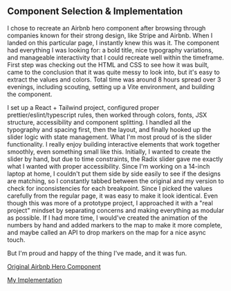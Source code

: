 ## Component Selection & Implementation

I chose to recreate an Airbnb hero component after browsing through companies known for their strong design, like Stripe and Airbnb. When I landed on this particular page, I instantly knew this was it. The component had everything I was looking for: a bold title, nice typography variations, and manageable interactivity that I could recreate well within the timeframe. First step was checking out the HTML and CSS to see how it was built, came to the conclusion that it was quite messy to look into, but it's easy to extract the values and colors. Total time was around 8 hours spread over 3 evenings, including scouting, setting up a Vite environment, and building the component.

I set up a React + Tailwind project, configured proper prettier/eslint/typescript rules, then worked through colors, fonts, JSX structure, accessibility and component splitting. I handled all the typography and spacing first, then the layout, and finally hooked up the slider logic with state management. What I'm most proud of is the slider functionality. I really enjoy building interactive elements that work together smoothly, even something small like this. Initially, I wanted to create the slider by hand, but due to time constraints, the Radix slider gave me exactly what I wanted with proper accessibility. Since I'm working on a 14-inch laptop at home, I couldn't put them side by side easily to see if the designs are matching, so I constantly tabbed between the original and my version to check for inconsistencies for each breakpoint. Since I picked the values carefully from the regular page, it was easy to make it look identical. Even though this was more of a prototype project, I approached it with a "real project" mindset by separating concerns and making everything as modular as possible. If I had more time, I would've created the animation of the numbers by hand and added markers to the map to make it more complete, and maybe called an API to drop markers on the map for a nice async touch. 

But I'm proud and happy of the thing I've made, and it was fun.

[Original Airbnb Hero Component](https://www.airbnb.com/host/homes)

[My Implementation](https://stream-blue-two.vercel.app/)